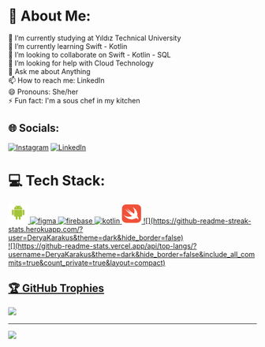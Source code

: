 # 💫 About Me:
🔭 I’m currently studying at  Yıldız Technical University<br>🌱 I’m currently learning Swift - Kotlin<br>👯 I’m looking to collaborate on Swift - Kotlin - SQL<br>🤔 I’m looking for help with Cloud Technology<br>💬 Ask me about Anything<br>📫 How to reach me: LinkedIn<br>😄 Pronouns:  She/her<br>⚡ Fun fact: I'm a sous chef in my kitchen


## 🌐 Socials:
[![Instagram](https://img.shields.io/badge/Instagram-%23E4405F.svg?logo=Instagram&logoColor=white)](https://instagram.com/karakussderya) [![LinkedIn](https://img.shields.io/badge/LinkedIn-%230077B5.svg?logo=linkedin&logoColor=white)](https://linkedin.com/in/karakusderya) 

# 💻 Tech Stack:
<p align="left"> <a href="https://developer.android.com" target="_blank" rel="noreferrer"> <img src="https://raw.githubusercontent.com/devicons/devicon/master/icons/android/android-original-wordmark.svg" alt="android" width="40" height="40"/> </a> <a href="https://www.figma.com/" target="_blank" rel="noreferrer"> <img src="https://www.vectorlogo.zone/logos/figma/figma-icon.svg" alt="figma" width="40" height="40"/> </a> <a href="https://firebase.google.com/" target="_blank" rel="noreferrer"> <img src="https://www.vectorlogo.zone/logos/firebase/firebase-icon.svg" alt="firebase" width="40" height="40"/> </a> <a href="https://kotlinlang.org" target="_blank" rel="noreferrer"> <img src="https://www.vectorlogo.zone/logos/kotlinlang/kotlinlang-icon.svg" alt="kotlin" width="40" height="40"/> </a> <a href="https://developer.apple.com/swift/" target="_blank" rel="noreferrer"> <img src="https://raw.githubusercontent.com/devicons/devicon/master/icons/swift/swift-original.svg" alt="swift" width="40"
# 📊 GitHub Stats:
![](https://github-readme-stats.vercel.app/api?username=DeryaKarakus&theme=dark&hide_border=false&include_all_commits=true&count_private=true)<br/>
![](https://github-readme-streak-stats.herokuapp.com/?user=DeryaKarakus&theme=dark&hide_border=false)<br/>
![](https://github-readme-stats.vercel.app/api/top-langs/?username=DeryaKarakus&theme=dark&hide_border=false&include_all_commits=true&count_private=true&layout=compact)

## 🏆 GitHub Trophies
![](https://github-profile-trophy.vercel.app/?username=DeryaKarakus&theme=matrix&no-frame=false&no-bg=false&margin-w=4)

---
[![](https://visitcount.itsvg.in/api?id=DeryaKarakus&icon=0&color=0)](https://visitcount.itsvg.in)

